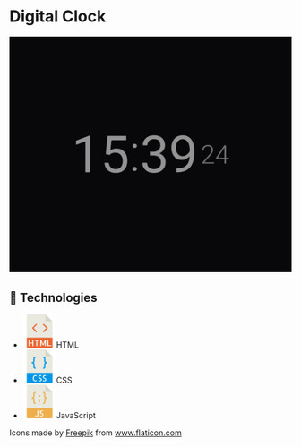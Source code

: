 <h1>Digital Clock</h1>
<p align="center">
    <img src="img/digitalClock.png" alt="Digital Clock gif" />
</p>

<h2>🚀 Technologies</h2>
<ul>
    <li><img src="imgs_readme/html.png" width="60px" height="60px"/>HTML</li>
    <li><img src="imgs_readme/css.png" width="60px" height="60px"/>CSS</li>
    <li><img src="imgs_readme/javascript.png" width="60px" height="60px"/>JavaScript</li>
</ul>

<p>Icons made by <a target="_blank" href="http://www.freepik.com/" title="Freepik">Freepik</a> from <a target="_blank" href="https://www.flaticon.com/" title="Flaticon">www.flaticon.com</a></p>
